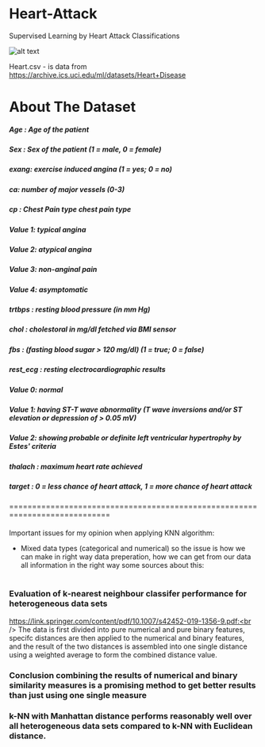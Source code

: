 # Heart-Attack
Supervised Learning by  Heart Attack Classifications

![alt text](https://upload.wikimedia.org/wikipedia/commons/thumb/e/e5/Diagram_of_the_human_heart_%28cropped%29.svg/611px-Diagram_of_the_human_heart_%28cropped%29.svg.png)

Heart.csv - is data from  https://archive.ics.uci.edu/ml/datasets/Heart+Disease 


# About The Dataset
#####   Age : Age of the patient
#####   Sex : Sex of the patient (1 = male, 0 = female)
#####   exang: exercise induced angina (1 = yes; 0 = no)
#####   ca: number of major vessels (0-3)
#####   cp : Chest Pain type chest pain type
#####   Value 1: typical angina
#####   Value 2: atypical angina
#####   Value 3: non-anginal pain
#####   Value 4: asymptomatic
#####   trtbps : resting blood pressure (in mm Hg)
#####   chol : cholestoral in mg/dl fetched via BMI sensor
#####   fbs : (fasting blood sugar > 120 mg/dl) (1 = true; 0 = false)
#####   rest_ecg : resting electrocardiographic results
#####   Value 0: normal
#####   Value 1: having ST-T wave abnormality (T wave inversions and/or ST elevation or depression of > 0.05 mV)
#####   Value 2: showing probable or definite left ventricular hypertrophy by Estes' criteria
#####   thalach : maximum heart rate achieved
#####   target : 0 = less chance of heart attack, 1 = more chance of heart attack


============================================================================
#### 
Important issues for my opinion when applying KNN  algorithm:
- Mixed data types (categorical and numerical)
  so the issue is how we can make in right way data preperation, how we can get from our data all information in the right way
  some sources about this:
  # 
 ### Evaluation of k‑nearest neighbour classifer performance for heterogeneous data sets <br />
 https://link.springer.com/content/pdf/10.1007/s42452-019-1356-9.pdf:<br />
 The data is first divided into pure numerical and pure binary features,<br />
 specifc distances are then applied  to the numerical and binary features,<br />
 and the result of the two distances is assembled into one single distance using a weighted average to form the combined distance value.<br />
### Conclusion  combining the results of numerical and binary similarity measures is a promising method to get better results than just using one single measure
### k-NN with Manhattan distance performs reasonably well over all heterogeneous data sets compared to k-NN with Euclidean distance.
